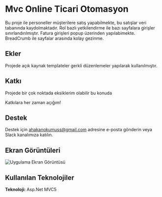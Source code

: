 
# Mvc Online Ticari Otomasyon

Bu proje ile personeller müşterilere satış yapabilmekte, bu satışlar veri tabanında kaydolmaktadır. Rol bazlı yetkilendirme ile bazı sayfalara girişler sınırlandırılmıştır. Fatura girişleri popup üzerinden yapılabimekte. BreadCrumb ile sayfalar arasında kolay gezinme.

## Ekler

Projede açık kaynak templateler gerkli düzenlemeler yapılarak kullanılmıştır.
## Katkı

Projede bir çok noktada eksiklerim olabilir bu konuda

Katkılara her zaman açığım!
## Destek

Destek için ahakanokumuss@gmail.com adresine e-posta gönderin veya Slack kanalımıza katılın.

  
## Ekran Görüntüleri

![Uygulama Ekran Görüntüsü](https://photos.app.goo.gl/CzaiAAQrRzRvW7Fc6)

  
## Kullanılan Teknolojiler

**Teknoloji:** Asp.Net MVC5